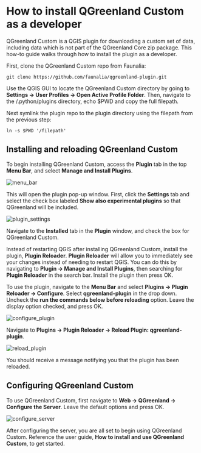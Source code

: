 # How to install QGreenland Custom as a developer

QGreenland Custom is a QGIS plugin for downloading a custom set of data, including data which 
is not part of the QGreenland Core zip package. This how-to guide walks through how to install the plugin as a developer.

First, clone the QGreenland Custom repo from Faunalia:

```
git clone https://github.com/faunalia/qgreenland-plugin.git
```

Use the QGIS GUI to locate the QGreenland Custom directory by going to
**Settings -> User Profiles -> Open Active Profile Folder**.
Then, navigate to the /.python/plugins directory, echo $PWD and copy the full filepath. 

Next symlink the plugin repo to the plugin directory using the filepath from the previous step:
```
ln -s $PWD '/filepath'
```
## Installing and reloading QGreenland Custom

To begin installing QGreenland Custom, access the **Plugin** tab 
in the top **Menu Bar**, and select **Manage and Install Plugins**. 

![menu_bar](/_images/menu_bar.png)

This will open the plugin pop-up window. First, click the **Settings** tab and select the check box 
labeled **Show also experimental plugins** so that QGreenland will be included. 

![plugin_settings](/_images/plugin_settings.png)

Navigate to the **Installed** tab in the **Plugin** window, and check the box for QGreenland Custom. 

Instead of restarting QGIS after installing QGreenland Custom, 
install the plugin, **Plugin Reloader**. **Plugin Reloader** will allow you to immediately
see your changes instead of needing to restart QGIS. You can do this by navigating to 
**Plugin -> Manage and Install Plugins**, then searching for **Plugin Reloader** in the
search bar. Install the plugin then press OK.

To use the plugin, navigate to the **Menu Bar** and select **Plugins -> Plugin Reloader -> Configure**.
Select **qgreenland-plugin** in the drop down. Uncheck the **run the commands below before reloading** option. Leave the display option checked, and press OK.

![configure_plugin](/_images/configure_plugin.png)

Navigate to **Plugins -> Plugin Reloader -> Reload Plugin: qgreenland-plugin**.

![reload_plugin](/_images/reload_plugin.png)

You should receive a message notifying you that the plugin has been reloaded.

## Configuring QGreenland Custom
To use QGreenland Custom, first navigate to **Web -> QGreenland -> Configure the Server**. Leave the default options and press OK. 

![configure_server](/_images/configure_server.png)

After configuring the server, you are all set to begin using QGreenland Custom. Reference the user guide,
**How to install and use QGreenland Custom**, to get started.